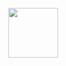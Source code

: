 <a href="https://media.giphy.com/media/v1.Y2lkPTc5MGI3NjExZXczejc4ajRxZmRrc2ZvbW5mYzVueWppOWtkczhzcHdrN2g1cGVhNSZlcD12MV9pbnRlcm5hbF9naWZfYnlfaWQmY3Q9Zw/Ws6T5PN7wHv3cY8xy8/giphy.gif" target="blank"><img align="center" src="https://giphy.com/gifs/nounish-dao-nouns-noggles-Ws6T5PN7wHv3cY8xy8)https://giphy.com/gifs/nounish-dao-nouns-noggles-Ws6T5PN7wHv3cY8xy8" height="100" /></a>
